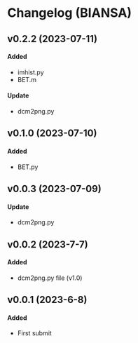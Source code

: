# Changelog (BIANSA)

## v0.2.2 (2023-07-11)
#### Added
- imhist.py
- BET.m
#### Update
- dcm2png.py


## v0.1.0 (2023-07-10)
#### Added
- BET.py

## v0.0.3 (2023-07-09)
#### Update
- dcm2png.py

## v0.0.2 (2023-7-7)
#### Added
- dcm2png.py file (v1.0)

## v0.0.1 (2023-6-8)
#### Added
- First submit

